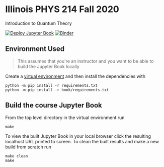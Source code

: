 # Illinois PHYS 214 Fall 2020

Introduction to Quantum Theory

[![Deploy Jupyter Book](https://github.com/PHYS-214-Quantum-Physics/Fall-2020/workflows/Deploy%20Jupyter%20Book/badge.svg?branch=master)](https://github.com/PHYS-214-Quantum-Physics/Fall-2020/actions?query=workflow%3A%22Deploy+Jupyter+Book%22+branch%3Amaster)
[![Binder](https://mybinder.org/badge_logo.svg)](https://mybinder.org/v2/gh/PHYS-214-Quantum-Physics/Fall-2020/master?urlpath=lab/tree/book/example.ipynb)

## Environment Used

> This assumes that you're an instructor and you want to be able to build the Jupyter Book locally

Create a [virtual environment](https://packaging.python.org/tutorials/installing-packages/#creating-virtual-environments) and then install the dependencies with

```
python -m pip install -r requirements.txt
python -m pip install -r book/requirements.txt
```

## Build the course Jupyter Book

From the top level directory in the virtual environment run

```
make
```

To view the built Jupyter Book in your local browser click the resulting localhost URL printed to screen.
To clean the built results and make a new build from scratch run

```
make clean
make
```
